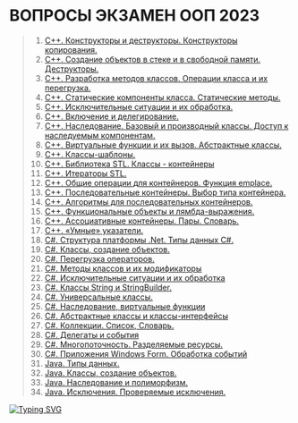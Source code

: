 # ВОПРОСЫ ЭКЗАМЕН ООП 2023
>1. [С++. Конструкторы и деструкторы. Конструкторы копирования.](https://github.com/DavidBazhenov/OOPEKZAMEN2023/blob/main/1task.md)
>2. [С++. Создание объектов в стеке и в свободной памяти. Деструкторы.](https://github.com/DavidBazhenov/OOPEKZAMEN2023/blob/main/2task.md)
>3. [С++. Разработка методов классов. Операции класса и их перегрузка.](https://github.com/DavidBazhenov/OOPEKZAMEN2023/blob/main/3task.md)
>4. [С++. Статические компоненты класса. Статические методы.](https://github.com/DavidBazhenov/OOPEKZAMEN2023/blob/main/4task.md)
>5. [С++. Исключительные ситуации и их обработка.](https://github.com/DavidBazhenov/OOPEKZAMEN2023/blob/main/5task.md)
>6. [С++. Включение и делегирование.](https://github.com/DavidBazhenov/OOPEKZAMEN2023/blob/main/6task.md)
>7. [С++. Наследование. Базовый и производный классы. Доступ к наследуемым компонентам.](https://github.com/DavidBazhenov/OOPEKZAMEN2023/blob/main/7task.md)
>8. [С++. Виртуальные функции и их вызов. Абстрактные классы.](https://github.com/DavidBazhenov/OOPEKZAMEN2023/blob/main/8task.md)
>9. [С++. Классы-шаблоны.](https://github.com/DavidBazhenov/OOPEKZAMEN2023/blob/main/9task.md)
>10. [С++. Библиотека STL. Классы - контейнеры](https://github.com/DavidBazhenov/OOPEKZAMEN2023/blob/main/10task.md)
>11. [С++. Итераторы STL.](https://github.com/DavidBazhenov/OOPEKZAMEN2023/blob/main/11task.md)
>12. [С++. Общие операции для контейнеров. Функция emplace.](https://github.com/DavidBazhenov/OOPEKZAMEN2023/blob/main/12task.md)
>13. [С++. Последовательные контейнеры. Выбор типа контейнера.](https://github.com/DavidBazhenov/OOPEKZAMEN2023/blob/main/13task.md)
>14. [С++. Алгоритмы для последовательных контейнеров.](https://github.com/DavidBazhenov/OOPEKZAMEN2023/blob/main/14task.md)
>15. [C++. Функциональные объекты и лямбда-выражения.](https://github.com/DavidBazhenov/OOPEKZAMEN2023/blob/main/15task.md)
>16. [С++. Ассоциативные контейнеры. Пары. Словарь.](https://github.com/DavidBazhenov/OOPEKZAMEN2023/blob/main/16task.md)
>17. [C++. «Умные» указатели.](https://github.com/DavidBazhenov/OOPEKZAMEN2023/blob/main/17task.md)
>18. [С#. Структура платформы .Net. Типы данных С#.](https://github.com/DavidBazhenov/OOPEKZAMEN2023/blob/main/18task.md)
>19. [С#. Классы, создание объектов.](https://github.com/DavidBazhenov/OOPEKZAMEN2023/blob/main/19task.md)
>20. [С#. Перегрузка операторов.](https://github.com/DavidBazhenov/OOPEKZAMEN2023/blob/main/20task.md)
>21. [С#. Методы классов и их модификаторы](https://github.com/DavidBazhenov/OOPEKZAMEN2023/blob/main/21task.md)
>22. [С#. Исключительные ситуации и их обработка](https://github.com/DavidBazhenov/OOPEKZAMEN2023/blob/main/22task.md)
>23. [C#. Классы String и StringBuilder.](https://github.com/DavidBazhenov/OOPEKZAMEN2023/blob/main/23task.md)
>24. [С#. Универсальные классы.](https://github.com/DavidBazhenov/OOPEKZAMEN2023/blob/main/24task.md)
>25. [С#. Наследование, виртуальные функции](https://github.com/DavidBazhenov/OOPEKZAMEN2023/blob/main/25task.md)
>26. [С#. Абстрактные классы и классы-интерфейсы](https://github.com/DavidBazhenov/OOPEKZAMEN2023/blob/main/26task.md)
>27. [С#. Коллекции. Список, Словарь.](https://github.com/DavidBazhenov/OOPEKZAMEN2023/blob/main/27task.md)
>28. [С#. Делегаты и события](https://github.com/DavidBazhenov/OOPEKZAMEN2023/blob/main/28task.md)
>29. [C#. Многопоточность. Разделяемые ресурсы.](https://github.com/DavidBazhenov/OOPEKZAMEN2023/blob/main/29task.md)
>30. [С#. Приложения Windows Form. Обработка событий](https://github.com/DavidBazhenov/OOPEKZAMEN2023/blob/main/30task.md)
>31. [Java. Типы данных.](https://github.com/DavidBazhenov/OOPEKZAMEN2023/blob/main/31task.md)
>32. [Java. Классы, создание объектов.](https://github.com/DavidBazhenov/OOPEKZAMEN2023/blob/main/32task.md)
>33. [Java. Наследование и полиморфизм.](https://github.com/DavidBazhenov/OOPEKZAMEN2023/blob/main/33task.md)
>34. [Java. Исключения. Проверяемые исключения.](https://github.com/DavidBazhenov/OOPEKZAMEN2023/blob/main/34task.md)

[![Typing SVG](https://readme-typing-svg.herokuapp.com?color=%2336BCF7&lines=2023)](https://git.io/typing-svg)  
